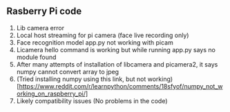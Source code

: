 ## Rasberry Pi code
1. Lib camera error
2. Local host streaming for pi camera (face live recording only) 
3. Face recognition model app.py not working with picam
4. Licamera hello command is working but while running app.py says no module found
5. After many attempts of installation of libcamera and picamera2, it says numpy cannot convert array to jpeg
6. (Tried installing numpy using this link, but not working) [https://www.reddit.com/r/learnpython/comments/18sfyof/numpy_not_working_on_raspberry_pi/]
7. Likely compatibility issues (No problems in the code)
